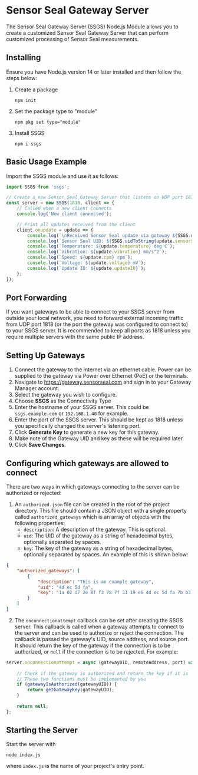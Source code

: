# Sensor Seal Gateway Server
The Sensor Seal Gateway Server (SSGS) Node.js Module allows you to create a customized Sensor Seal Gateway Server that can perform customized processing of Sensor Seal measurements.

## Installing
Ensure you have Node.js version 14 or later installed and then follow the steps below:
1. Create a package
   ```
   npm init
   ```

3. Set the package type to "module"
   ```
   npm pkg set type="module"
   ```

5. Install SSGS
   ```
   npm i ssgs
   ```

## Basic Usage Example
Import the SSGS module and use it as follows:
```typescript
import SSGS from 'ssgs';

// Create a new Sensor Seal Gateway Server that listens on UDP port 1818
const server = new SSGS(1818, client => {
    // Called when a new client connects
    console.log('New client connected');

    // Print all updates received from the client
    client.onupdate = update => {
        console.log(`\nReceived Sensor Seal update via gateway ${SSGS.uidToString(update.viaGatewayUID)}:`);
        console.log(`Sensor Seal UID: ${SSGS.uidToString(update.sensorSealUID)}`);
        console.log(`Temperature: ${update.temperature} deg C`);
        console.log(`Vibration: ${update.vibration} mm/s^2`);
        console.log(`Speed: ${update.rpm} rpm`);
        console.log(`Voltage: ${update.voltage} mV`);
        console.log(`Update ID: ${update.updateID}`);
    };
});
```

## Port Forwarding
If you want gateways to be able to connect to your SSGS server from outside your local network, you need to forward external incoming traffic from UDP port 1818 (or the port the gateway was configured to connect to) to your SSGS server. It is recommended to keep all ports as 1818 unless you require multiple servers with the same public IP address.

## Setting Up Gateways
1. Connect the gateway to the internet via an ethernet cable. Power can be supplied to the gateway via Power over Ethernet (PoE) or the terminals.
2. Navigate to https://gateway.sensorseal.com and sign in to your Gateway Manager account.
3. Select the gateway you wish to configure.
4. Choose **SSGS** as the Connectivity Type
5. Enter the hostname of your SSGS server. This could be `ssgs.example.com` or `192.168.1.40` for example.
6. Enter the port of the SSGS server. This should be kept as 1818 unless you specifically changed the server's listening port.
7. Click **Generate Key** to generate a new key for this gateway.
8. Make note of the Gateway UID and key as these will be required later.
9. Click **Save Changes**.

## Configuring which gateways are allowed to connect
There are two ways in which gateways connecting to the server can be authorized or rejected:
1. An `authorized.json` file can be created in the root of the project directory. This file should contain a JSON object with a single property called `authorized_gateways` which is an array of objects with the following properties:
   - `description`: A description of the gateway. This is optional.
   - `uid`: The UID of the gateway as a string of hexadecimal bytes, optionally separated by spaces.
   - `key`: The key of the gateway as a string of hexadecimal bytes, optionally separated by spaces.
   An example of this is shown below:
```json
{
    "authorized_gateways": [
        {
            "description": "This is an example gateway",
            "uid": "4d ec 5d fa",
            "key": "1a 02 d7 2e 8f f3 78 7f 31 19 e6 4d ec 5d fa 7b b3 42 a3 66 e5 18 28 df 97 ae ef a7 67 4d 62 aa"
        }
    ]
}
```
2. The `onconnectionattempt` callback can be set after creating the SSGS server. This callback is called when a gateway attempts to connect to the server and can be used to authorize or reject the connection. The callback is passed the gateway's UID, source address, and source port. It should return the key of the gateway if the connection is to be authorized, or `null` if the connection is to be rejected. For example:
```typescript
server.onconnectionattempt = async (gatewayUID, remoteAddress, port) => {
    
    // Check if the gateway is authorized and return the key if it is
    // These two functions must be implemented by you
    if (gatewayIsAuthorized(gatewayUID)) {
        return getGatewayKey(gatewayUID);
    }
    
    return null; 
};
```

## Starting the Server
Start the server with
```
node index.js
```
where `index.js` is the name of your project's entry point.

